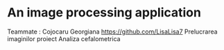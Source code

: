 # An image processing application
Teammate : Cojocaru Georgiana  https://github.com/LisaLisa7
Prelucrarea imaginilor proiect
Analiza cefalometrica
